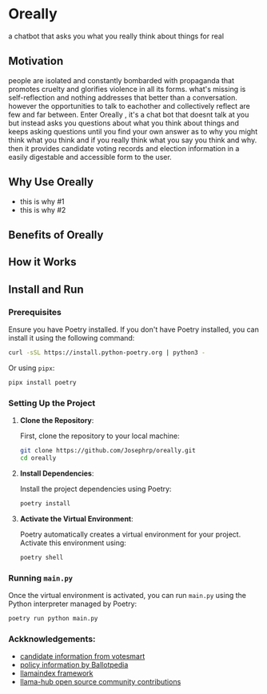 # Oreally
a chatbot that asks you what you really think about things for real

## Motivation

people are isolated and constantly bombarded with propaganda that promotes cruelty and glorifies violence in all its forms. what's missing is self-reflection and nothing addresses that better than a conversation. however the opportunities to talk to eachother and collectively reflect are few and far between. Enter Oreally , it's a chat bot that doesnt talk at you but instead asks you questions about what you think about things and keeps asking questions until you find your own answer as to why you might think what you think and if you really think what you say you think and why. then it provides candidate voting records and election information in a easily digestable and accessible form to the user.

## Why Use Oreally

- this is why #1 
- this is why #2 

## Benefits of Oreally

## How it Works

## Install and Run

### Prerequisites

Ensure you have Poetry installed. If you don't have Poetry installed, you can install it using the following command:

```bash
curl -sSL https://install.python-poetry.org | python3 -
```

Or using `pipx`:

```bash
pipx install poetry
```

### Setting Up the Project

1. **Clone the Repository**:

   First, clone the repository to your local machine:

   ```bash
   git clone https://github.com/Josephrp/oreally.git
   cd oreally
   ```

2. **Install Dependencies**:

   Install the project dependencies using Poetry:

   ```bash
   poetry install
   ```

3. **Activate the Virtual Environment**:

   Poetry automatically creates a virtual environment for your project. Activate this environment using:

   ```bash
   poetry shell
   ```

### Running `main.py`

Once the virtual environment is activated, you can run `main.py` using the Python interpreter managed by Poetry:

```bash
poetry run python main.py
```

### **Ackknowledgements:**

- [candidate information from votesmart](https://api.votesmart.org/docs/index.html)
- [policy information by Ballotpedia](https://ballotpedia.org/Main_Page)
- [llamaindex framework](https://docs.llamaindex.ai/en/latest/api_reference/readers/web/)
- [llama-hub open source community contributions](https://llamahub.ai/)

